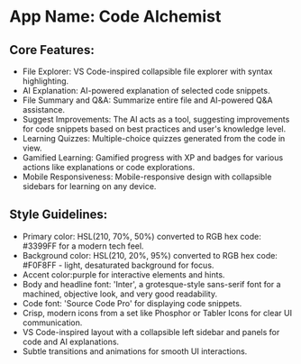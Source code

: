 # **App Name**: Code Alchemist

## Core Features:

- File Explorer: VS Code-inspired collapsible file explorer with syntax highlighting.
- AI Explanation: AI-powered explanation of selected code snippets.
- File Summary and Q&A: Summarize entire file and AI-powered Q&A assistance.
- Suggest Improvements: The AI acts as a tool, suggesting improvements for code snippets based on best practices and user's knowledge level.
- Learning Quizzes: Multiple-choice quizzes generated from the code in view.
- Gamified Learning: Gamified progress with XP and badges for various actions like explanations or code explorations.
- Mobile Responsiveness: Mobile-responsive design with collapsible sidebars for learning on any device.

## Style Guidelines:

- Primary color: HSL(210, 70%, 50%) converted to RGB hex code: #3399FF for a modern tech feel.
- Background color: HSL(210, 20%, 95%) converted to RGB hex code: #F0F8FF - light, desaturated background for focus.
- Accent color:purple for interactive elements and hints.
- Body and headline font: 'Inter', a grotesque-style sans-serif font for a machined, objective look, and very good readability.
- Code font: 'Source Code Pro' for displaying code snippets.
- Crisp, modern icons from a set like Phosphor or Tabler Icons for clear UI communication.
- VS Code-inspired layout with a collapsible left sidebar and panels for code and AI explanations.
- Subtle transitions and animations for smooth UI interactions.